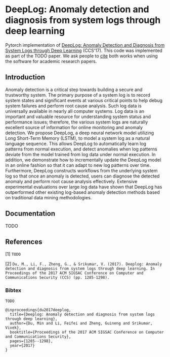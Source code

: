 # DeepLog: Anomaly detection and diagnosis from system logs through deep learning
Pytorch implementation of [DeepLog: Anomaly Detection and Diagnosis from System Logs through Deep Learning](https://doi.org/10.1145/3133956.3134015) (CCS'17). This code was implemented as part of the TODO paper. We ask people to [cite](#References) both works when using the software for academic research papers.

## Introduction
Anomaly detection is a critical step towards building a secure and trustworthy system. The primary purpose of a system log is to record system states and significant events at various critical points to help debug system failures and perform root cause analysis. Such log data is universally available in nearly all computer systems. Log data is an important and valuable resource for understanding system status and performance issues; therefore, the various system logs are naturally excellent source of information for online monitoring and anomaly detection. We propose DeepLog, a deep neural network model utilizing Long Short-Term Memory (LSTM), to model a system log as a natural language sequence. This allows DeepLog to automatically learn log patterns from normal execution, and detect anomalies when log patterns deviate from the model trained from log data under normal execution. In addition, we demonstrate how to incrementally update the DeepLog model in an online fashion so that it can adapt to new log patterns over time. Furthermore, DeepLog constructs workflows from the underlying system log so that once an anomaly is detected, users can diagnose the detected anomaly and perform root cause analysis effectively. Extensive experimental evaluations over large log data have shown that DeepLog has outperformed other existing log-based anomaly detection methods based on traditional data mining methodologies.

## Documentation
TODO

## References
[1] `TODO`

[2] `Du, M., Li, F., Zheng, G., & Srikumar, V. (2017). Deeplog: Anomaly detection and diagnosis from system logs through deep learning. In Proceedings of the 2017 ACM SIGSAC Conference on Computer and Communications Security (CCS) (pp. 1285-1298).`

### Bibtex
```
TODO
```

```
@inproceedings{du2017deeplog,
  title={Deeplog: Anomaly detection and diagnosis from system logs through deep learning},
  author={Du, Min and Li, Feifei and Zheng, Guineng and Srikumar, Vivek},
  booktitle={Proceedings of the 2017 ACM SIGSAC Conference on Computer and Communications Security},
  pages={1285--1298},
  year={2017}
}
```
